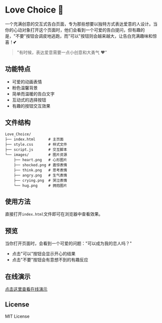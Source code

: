 # Love Choice 💝

一个充满创意的交互式告白页面，专为那些想要以独特方式表达爱意的人设计。当你的心动对象打开这个页面时，他们会看到一个可爱的告白提问，但有趣的是，"不要"按钮会调皮地逃跑，而"可以"按钮则会越来越大，让告白充满趣味和惊喜！💕

> "有时候，表达爱意需要一点小创意和大勇气 ❤️"

## 功能特点

- 可爱的动画表情
- 粉色温馨背景
- 简单而温暖的告白文字
- 互动式的选择按钮
- 有趣的按钮交互效果

## 文件结构

```
Love_Choice/
├── index.html      # 主页面
├── style.css       # 样式文件
├── script.js       # 交互脚本
└── images/         # 图片资源
    ├── heart.png   # 心形图片
    ├── shocked.png # 震惊表情
    ├── think.png   # 思考表情
    ├── angry.png   # 生气表情
    ├── crying.png  # 哭泣表情
    └── hug.png     # 拥抱图片
```

## 使用方法

直接打开`index.html`文件即可在浏览器中查看效果。

## 预览

当你打开页面时，会看到一个可爱的问题："可以成为我的恋人吗？"
- 点击"可以"按钮会显示开心的结果
- 点击"不要"按钮会有意想不到的有趣反应

## 在线演示

[点击这里查看在线演示](https://iamb1yat.github.io/Love_Choice/)

## License

MIT License 